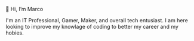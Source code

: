 👋 Hi, I’m Marco

I'm an IT Professional, Gamer, Maker, and overall tech entusiast.
I am here looking to improve my knowlage of coding to better my career and my hobies.

<!---
Marco-ARC/Marco-ARC is a ✨ special ✨ repository because its `README.md` (this file) appears on your GitHub profile.
You can click the Preview link to take a look at your changes.
--->
